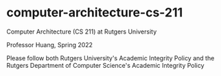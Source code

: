 ﻿# computer-architecture-cs-211
Computer Architecture (CS 211) at Rutgers University

Professor Huang, Spring 2022

Please follow both Rutgers University's Academic Integrity Policy and the Rutgers Department of Computer Science's Academic Integrity Policy
